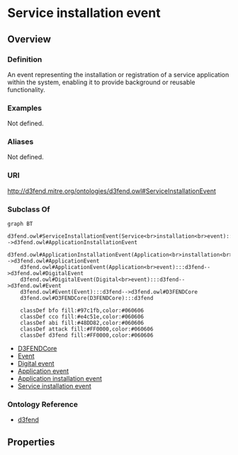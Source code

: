 # Service installation event

## Overview

### Definition
An event representing the installation or registration of a service application within the system, enabling it to provide background or reusable functionality.

### Examples
Not defined.

### Aliases
Not defined.

### URI
http://d3fend.mitre.org/ontologies/d3fend.owl#ServiceInstallationEvent

### Subclass Of
```mermaid
graph BT
    d3fend.owl#ServiceInstallationEvent(Service<br>installation<br>event):::d3fend-->d3fend.owl#ApplicationInstallationEvent
    d3fend.owl#ApplicationInstallationEvent(Application<br>installation<br>event):::d3fend-->d3fend.owl#ApplicationEvent
    d3fend.owl#ApplicationEvent(Application<br>event):::d3fend-->d3fend.owl#DigitalEvent
    d3fend.owl#DigitalEvent(Digital<br>event):::d3fend-->d3fend.owl#Event
    d3fend.owl#Event(Event):::d3fend-->d3fend.owl#D3FENDCore
    d3fend.owl#D3FENDCore(D3FENDCore):::d3fend
    
    classDef bfo fill:#97c1fb,color:#060606
    classDef cco fill:#e4c51e,color:#060606
    classDef abi fill:#48DD82,color:#060606
    classDef attack fill:#FF0000,color:#060606
    classDef d3fend fill:#FF0000,color:#060606
```

- [D3FENDCore](/docs/ontology/reference/model/D3FENDCore/D3FENDCore.md)
- [Event](/docs/ontology/reference/model/D3FENDCore/Event/Event.md)
- [Digital event](/docs/ontology/reference/model/D3FENDCore/Event/Digital%20event/Digital%20event.md)
- [Application event](/docs/ontology/reference/model/D3FENDCore/Event/Digital%20event/Application%20event/Application%20event.md)
- [Application installation event](/docs/ontology/reference/model/D3FENDCore/Event/Digital%20event/Application%20event/Application%20installation%20event/Application%20installation%20event.md)
- [Service installation event](/docs/ontology/reference/model/D3FENDCore/Event/Digital%20event/Application%20event/Application%20installation%20event/Service%20installation%20event/Service%20installation%20event.md)


### Ontology Reference
- [d3fend](http://d3fend.mitre.org/ontologies/d3fend.owl#)

## Properties
